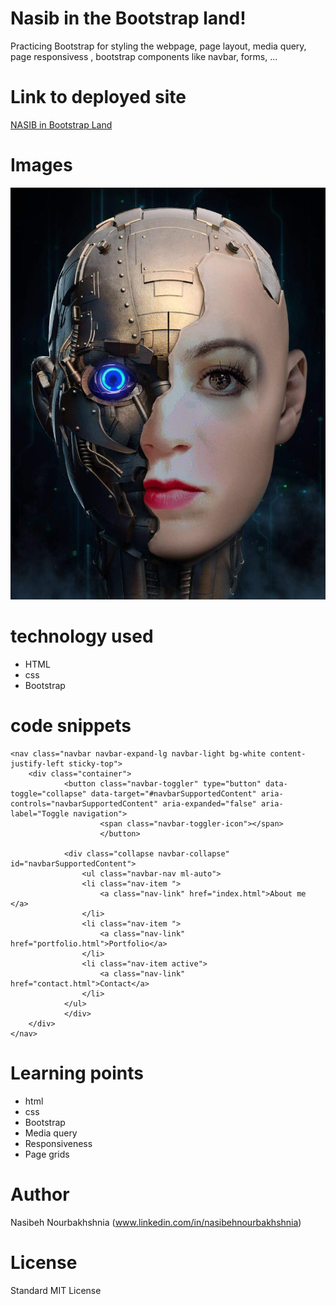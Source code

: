 <!-- Put the name of the project after the # -->
<!-- the # means h1  -->
# Nasib in the Bootstrap land!

<!-- Put a description of what the project is -->

Practicing Bootstrap for styling the webpage, page layout, media query, page responsivess , bootstrap components like navbar, forms, ...

# Link to deployed site
<!-- make a link to the deployed site --> 
<!-- [What the user will see](the link to the deployed site) -->

[NASIB in Bootstrap Land](https://nasibnia.github.io/Bootstrap-Portfolio/)


# Images
<!-- take a picture of the image and add it into the readme  -->
<!-- ![image title](path or link to image) -->
![wire frame](assets/images/IMG_1663.JPG)



# technology used
<!-- make a list of technology used -->
<!-- what you used for this web app, like html css -->

<!-- 
1. First ordered list item
2. Another item
⋅⋅* Unordered sub-list. 
1. Actual numbers don't matter, just that it's a number
⋅⋅1. Ordered sub-list
4. And another item. 
-->
- HTML
- css
- Bootstrap


# code snippets
<!-- put snippets of code inside ``` ``` so it will look like code -->
<!-- if you want to put blockquotes use a > -->

```
<nav class="navbar navbar-expand-lg navbar-light bg-white content-justify-left sticky-top">
    <div class="container">
            <button class="navbar-toggler" type="button" data-toggle="collapse" data-target="#navbarSupportedContent" aria-controls="navbarSupportedContent" aria-expanded="false" aria-label="Toggle navigation">
                    <span class="navbar-toggler-icon"></span>
                    </button>
        
            <div class="collapse navbar-collapse" id="navbarSupportedContent">
                <ul class="navbar-nav ml-auto">
                <li class="nav-item ">
                    <a class="nav-link" href="index.html">About me </a>
                </li>
                <li class="nav-item ">
                    <a class="nav-link" href="portfolio.html">Portfolio</a>
                </li>
                <li class="nav-item active">
                    <a class="nav-link" href="contact.html">Contact</a>
                </li>   
            </ul>
            </div>
    </div>        
</nav>

```


# Learning points
<!-- Learning points where you would write what you thought was helpful -->
- html
- css
- Bootstrap
- Media query
- Responsiveness
- Page grids



# Author 
<!-- make a link to the deployed site and have your name as the link -->
Nasibeh Nourbakhshnia
(www.linkedin.com/in/nasibehnourbakhshnia)

# License
Standard MIT License